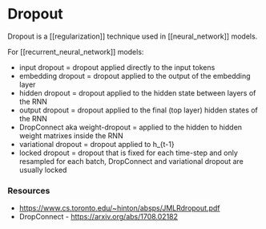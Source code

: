 # Dropout

Dropout is a [[regularization]] technique used in [[neural_network]] models.

For [[recurrent_neural_network]] models:
- input dropout = dropout applied directly to the input tokens
- embedding dropout = dropout applied to the output of the embedding layer
- hidden dropout = dropout applied to the hidden state between layers of the RNN
- output dropout = dropout applied to the final (top layer) hidden states of the RNN
- DropConnect aka weight-dropout = applied to the hidden to hidden weight matrixes inside the RNN 
- variational dropout = dropout applied to h_{t-1}
- locked dropout = dropout that is fixed for each time-step and only resampled for each batch, DropConnect and variational dropout are usually locked

### Resources

- https://www.cs.toronto.edu/~hinton/absps/JMLRdropout.pdf
- DropConnect - https://arxiv.org/abs/1708.02182